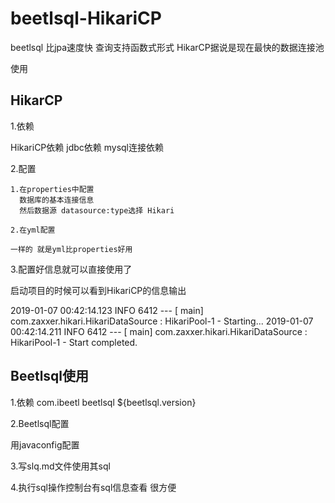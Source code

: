 # beetlsql-HikariCP

beetlsql 比jpa速度快  查询支持函数式形式
HikarCP据说是现在最快的数据连接池 

使用

## HikarCP

1.依赖

  HikariCP依赖
  jdbc依赖
  mysql连接依赖

2.配置

    1.在properties中配置
      数据库的基本连接信息
      然后数据源 datasource:type选择 Hikari

    2.在yml配置

    一样的 就是yml比properties好用

  3.配置好信息就可以直接使用了

  启动项目的时候可以看到HikariCP的信息输出

  2019-01-07 00:42:14.123  INFO 6412 --- [           main] com.zaxxer.hikari.HikariDataSource       : HikariPool-1 - Starting...
2019-01-07 00:42:14.211  INFO 6412 --- [           main] com.zaxxer.hikari.HikariDataSource       : HikariPool-1 - Start completed.

## Beetlsql使用

1.依赖
  <dependency>
	<groupId>com.ibeetl</groupId>
	<artifactId>beetlsql</artifactId>
	<version>${beetlsql.version}</version>
  </dependency>

2.Beetlsql配置

  用javaconfig配置

3.写slq.md文件使用其sql

4.执行sql操作控制台有sql信息查看
  很方便